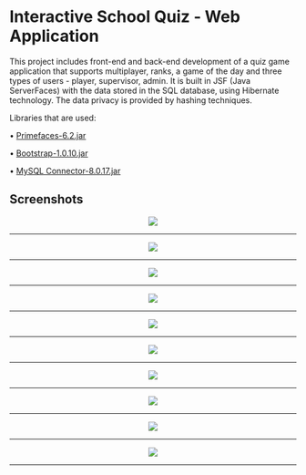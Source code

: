 # Interactive School Quiz - Web Application

This project includes front-end and back-end development of a quiz game application that supports multiplayer, ranks, a game of the day and three types of users - player, supervisor, admin.
It is built in JSF (Java ServerFaces) with the data stored in the SQL database, using Hibernate technology.
The data privacy is provided by hashing techniques.

Libraries that are used:

• [Primefaces-6.2.jar](https://github.com/abster95/PIA2018Aug/blob/master/primefaces-6.2.jar)

• [Bootstrap-1.0.10.jar](https://mvnrepository.com/artifact/org.primefaces.themes/bootstrap/1.0.10)

• [MySQL Connector-8.0.17.jar](https://mvnrepository.com/artifact/mysql/mysql-connector-java/8.0.17)

## Screenshots

<p align = "center">
<img src="https://github.com/stefanlalov/Interactive-School-Quiz---Web-Application/blob/master/screenshots/2.jpg">
</p>
<hr>
<p align = "center">
<img src="https://github.com/stefanlalov/Interactive-School-Quiz---Web-Application/blob/master/screenshots/3.jpg">
</p>
<hr>
<p align = "center">
<img src="https://github.com/stefanlalov/Interactive-School-Quiz---Web-Application/blob/master/screenshots/4.jpg">
</p>
<hr>
<p align = "center">
<img src="https://github.com/stefanlalov/Interactive-School-Quiz---Web-Application/blob/master/screenshots/5.jpg">
</p>
<hr>
<p align = "center">
<img src="https://github.com/stefanlalov/Interactive-School-Quiz---Web-Application/blob/master/screenshots/1.jpg">
</p>
<hr>
<p align = "center">
<img src="https://github.com/stefanlalov/Interactive-School-Quiz---Web-Application/blob/master/screenshots/6.jpg">
</p>
<hr>
<p align = "center">
<img src="https://github.com/stefanlalov/Interactive-School-Quiz---Web-Application/blob/master/screenshots/7.jpg">
</p>
<hr>
<p align = "center">
<img src="https://github.com/stefanlalov/Interactive-School-Quiz---Web-Application/blob/master/screenshots/8.jpg">
</p>
<hr>
<p align = "center">
<img src="https://github.com/stefanlalov/Interactive-School-Quiz---Web-Application/blob/master/screenshots/9.jpg">
</p>
<hr>
<p align = "center">
<img src="https://github.com/stefanlalov/Interactive-School-Quiz---Web-Application/blob/master/screenshots/10.jpg">
</p>
<hr>
</p>
